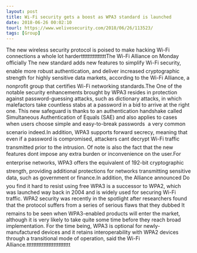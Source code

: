 ```yaml
---
layout: post
title: Wi-Fi security gets a boost as WPA3 standard is launched
date: 2018-06-26 00:02:10
tourl: https://www.welivesecurity.com/2018/06/26/113523/
tags: [Group]
---
```

The new wireless security protocol is poised to make hacking Wi-Fi connections a whole lot hardertttttttttttttttThe Wi-Fi Alliance on Monday officially The new standard adds new features to simplify Wi-Fi security, enable more robust authentication, and deliver increased cryptographic strength for highly sensitive data markets, according to the Wi-Fi Alliance, a nonprofit group that certifies Wi-Fi networking standards.The One of the notable security enhancements brought by WPA3 resides in protection against password-guessing attacks, such as dictionary attacks, in which malefactors take countless stabs at a password in a bid to arrive at the right one. This new safeguard is thanks to an authentication handshake called Simultaneous Authentication of Equals (SAE) and also applies to cases when users choose simple and easy-to-break passwords  a very common scenario indeed.In addition, WPA3 supports forward secrecy, meaning that even if a password is compromised, attackers cant decrypt Wi-Fi traffic transmitted prior to the intrusion. Of note is also the fact that the new features dont impose any extra burden or inconvenience on the user.For enterprise networks, WPA3 offers the equivalent of 192-bit cryptographic strength, providing additional protections for networks transmitting sensitive data, such as government or finance.In addition, the Alliance announced Do you find it hard to resist using free WPA3 is a successor to WPA2, which was launched way back in 2004 and is widely used for securing Wi-Fi traffic. WPA2 security was recently in the spotlight after researchers found that the protocol suffers from a series of serious flaws that they dubbed It remains to be seen when WPA3-enabled products will enter the market, although it is very likely to take quite some time before they reach broad implementation. For the time being, WPA3 is optional for newly-manufactured devices and it retains interoperability with WPA2 devices through a transitional mode of operation, said the Wi-Fi Alliance.tttttttttttttttttttttttttt